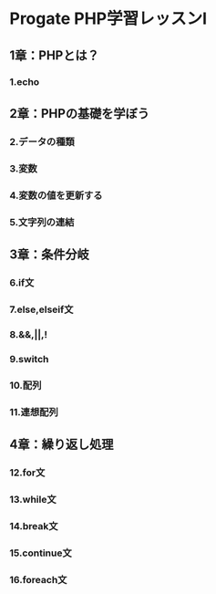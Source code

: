 # Progate PHP学習レッスンⅠ

## 1章：PHPとは？
### 1.echo

## 2章：PHPの基礎を学ぼう
### 2.データの種類
### 3.変数
### 4.変数の値を更新する
### 5.文字列の連結

## 3章：条件分岐
### 6.if文
### 7.else,elseif文
### 8.&&,||,!
### 9.switch
### 10.配列
### 11.連想配列
## 4章：繰り返し処理
### 12.for文
### 13.while文
### 14.break文
### 15.continue文
### 16.foreach文
